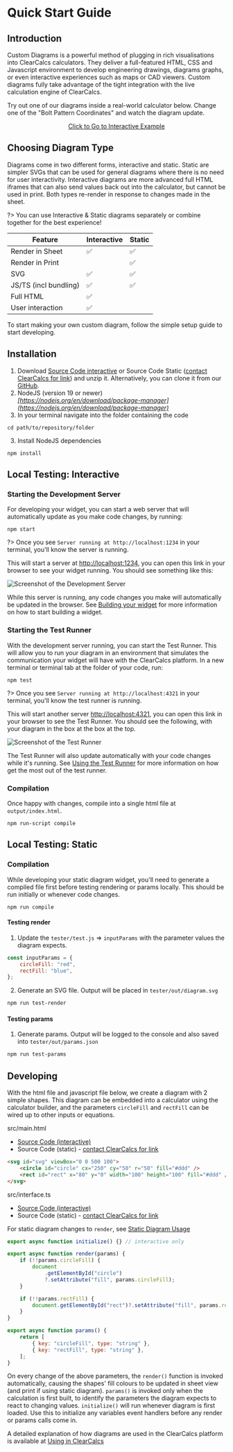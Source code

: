 # Quick Start Guide

## Introduction

Custom Diagrams is a powerful method of plugging in rich visualisations into ClearCalcs calculators. They deliver a full-featured HTML, CSS and Javascript environment to develop engineering drawings, diagrams graphs, or even interactive experiences such as maps or CAD viewers. Custom diagrams fully take advantage of the tight integration with the live calculation engine of ClearCalcs.

Try out one of our diagrams inside a real-world calculator below. Change one of the "Bolt Pattern Coordinates" and watch the diagram update.

<div style="text-align: center;">

[Click to Go to Interactive Example](https://clearcalcs.com/embed/steelBoltAnalysisFree/8d313ffc-6145-42a0-a86d-dddac98aa136?suppressLogo=1 ":include :type=iframe width=450px height=500px")

</div>

## Choosing Diagram Type

Diagrams come in two different forms, interactive and static. Static are simpler SVGs that can be used for general diagrams where there is no need for user interactivity. Interactive diagrams are more advanced full HTML iframes that can also send values back out into the calculator, but cannot be used in print. Both types re-render in response to changes made in the sheet.

?> You can use Interactive & Static diagrams separately or combine together for the best experience!

| Feature               | Interactive | Static |
| --------------------- | ----------- | ------ |
| Render in Sheet       | ✅          | ✅     |
| Render in Print       |             | ✅     |
| SVG                   | ✅          | ✅     |
| JS/TS (incl bundling) | ✅          | ✅     |
| Full HTML             | ✅          |        |
| User interaction      | ✅          |        |

To start making your own custom diagram, follow the simple setup guide to start developing.

## Installation

1. Download [Source Code interactive](https://github.com/ClearCalcs/custom-diagram-boilerplate/archive/refs/heads/main.zip) or Source Code Static ([contact ClearCalcs for link](mailto:support@clearcalcs.com)) and unzip it. Alternatively, you can clone it from our [GitHub](https://github.com/ClearCalcs/custom-diagram-boilerplate).
2. NodeJS (version 19 or newer) _[https://nodejs.org/en/download/package-manager](https://nodejs.org/en/download/package-manager)_
3. In your terminal navigate into the folder containing the code

```
cd path/to/repository/folder
```

3. Install NodeJS dependencies

```
npm install
```

## Local Testing: Interactive

### Starting the Development Server

For developing your widget, you can start a web server that will automatically update as you make code changes, by running:

```
npm start
```

?> Once you see `Server running at http://localhost:1234` in your terminal, you'll know the server is running.

This will start a server at [http://localhost:1234](http://localhost:1234), you can open this link in your browser to see your widget running. You should see something like this:

![Screenshot of the Development Server](_media/quick-start-guide/dev-server.png)

While this server is running, any code changes you make will automatically be updated in the browser. See [Building your widget](/quick-start-guide?id=developing) for more information on how to start building a widget.

### Starting the Test Runner

With the development server running, you can start the Test Runner. This will allow you to run your diagram in an environment that simulates the communication your widget will have with the ClearCalcs platform. In a new terminal or terminal tab at the folder of your code, run:

```
npm test
```

?> Once you see `Server running at http://localhost:4321` in your terminal, you'll know the test runner is running.

This will start another server [http://localhost:4321](http://localhost:4321), you can open this link in your browser to see the Test Runner. You should see the following, with your diagram in the box at the box at the top.

![Screenshot of the Test Runner](_media/quick-start-guide/testing-server.png)

The Test Runner will also update automatically with your code changes while it's running. See [Using the Test Runner](/#/guide) for more information on how get the most out of the test runner.

### Compilation

Once happy with changes, compile into a single html file at `output/index.html`.

```
npm run-script compile
```

## Local Testing: Static

### Compilation

While developing your static diagram widget, you'll need to generate a compiled file first before testing rendering or params locally. This should be run initially or whenever code changes.

```
npm run compile
```

#### Testing render

1. Update the `tester/test.js` => `inputParams` with the parameter values the diagram expects.

```javascript
const inputParams = {
    circleFill: "red",
    rectFill: "blue",
};
```

2. Generate an SVG file. Output will be placed in `tester/out/diagram.svg`

```bash
npm run test-render
```

#### Testing params

1. Generate params. Output will be logged to the console and also saved into `tester/out/params.json`

```bash
npm run test-params
```

## Developing

With the html file and javascript file below, we create a diagram with 2 simple shapes. This diagram can be embedded into a calculator using the calculator builder, and the parameters `circleFill` and `rectFill` can be wired up to other inputs or equations.

src/main.html

-   [Source Code (interactive)](https://github.com/ClearCalcs/custom-diagram-boilerplate/blob/main/src/main.html)
-   Source Code (static) - [contact ClearCalcs for link](mailto:support@clearcalcs.com)

```html
<svg id="svg" viewBox="0 0 500 100">
    <circle id="circle" cx="250" cy="50" r="50" fill="#ddd" />
    <rect id="rect" x="80" y="0" width="100" height="100" fill="#ddd" />
</svg>
```

src/interface.ts

-   [Source Code (interactive)](https://github.com/ClearCalcs/custom-diagram-boilerplate/blob/main/src/interface.ts)
-   Source Code (static) - [contact ClearCalcs for link](mailto:support@clearcalcs.com)

For static diagram changes to `render`, see [Static Diagram Usage](/static-diagram-core?id=usage)

```javascript
export async function initialize() {} // interactive only

export async function render(params) {
    if (!!params.circleFill) {
        document
            .getElementById("circle")
            ?.setAttribute("fill", params.circleFill);
    }

    if (!!params.rectFill) {
        document.getElementById("rect")?.setAttribute("fill", params.rectFill);
    }
}

export async function params() {
    return [
        { key: "circleFill", type: "string" },
        { key: "rectFill", type: "string" },
    ];
}
```

On every change of the above parameters, the `render()` function is invoked automatically, causing the shapes' fill colours to be updated in sheet view (and print if using static diagram). `params()` is invoked only when the calculation is first built, to identify the parameters the diagram expects to react to changing values. `initialize()` will run whenever diagram is first loaded. Use this to initialize any variables event handlers before any render or params calls come in.

A detailed explanation of how diagrams are used in the ClearCalcs platform is available at [Using in ClearCalcs](/using-in-clearcalcs?id=using-in-clearcalcs "How diagrams are used inside ClearCalcs calculators")
